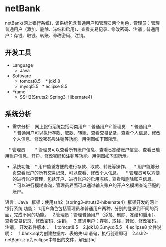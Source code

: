 # netBank
netBank(网上银行系统)，该系统包含普通用户和管理员两个角色，管理员：管理普通用户（添加、删除、冻结和启用）、查看交易记录、修改密码、注销；普通用户：存钱、取钱、转账、修改密码、注销。

## 开发工具
* Language
    * Java
* Software
    * tomcat8.5
    * jdk1.8
    * mysql5.5
    * eclipse 8.5
* Frame
    * SSH2(Struts2-Spring3-Hibernate4)
    
## 系统分析
* 需求分析
    网上银行系统包括两类用户：普通用户和管理员
    * 普通用户
        * 普通用户可以执行存款、取款、转账、查看交易记录、查看个人信息、修改个人信息、修改密码和注销等功能。用例图如下图所示。
        
    * 管理员
        * 管理员可以查看所有账户信息、查看已冻结账户信息、查看已启用账户信息、开户、修改密码和注销等功能。用例图如下图所示。
* 系统功能
    * 用户能够方便的进行存款、取款、转账等操作。
    * 用户能够分页查看账户的所有交易记录、可以查看、修改个人信息。
    * 管理员可以方便的进行账户管理，包括开户、进行账户的启用冻结、查看和删除账户信息。
    * 可以进行模糊查询，管理员界面可以通过输入账户的开户名模糊查询匹配的账户。

语言：Java  
框架：使用ssh2（spring3-struts2-hibernate4）框架开发的网上银行系统
功能：
    1.用户角色包括管理员和普通用户两种，分别的登录到不同的页面，完成不同的功能。
    2.管理员：管理普通用户（添加、删除、冻结和启用）、查看交易记录、修改密码、注销。
    3.普通用户：存钱、取钱、转账、修改密码、注销。
开发软件版本：
    1.tomcat8.5
    2.jdk1.8
    3.mysql5.5
    4.eclipse8
文件说明：
    1.bank.sql为创建数据库、表的失sql语句，执行创建即可
    2.ssh2-netBank.zip为eclipse中导出的文件，解压即可
